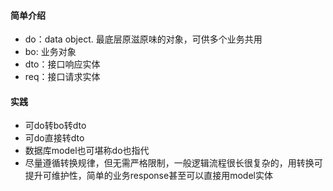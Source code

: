 #### 简单介绍
- do：data object. 最底层原滋原味的对象，可供多个业务共用
- bo: 业务对象
- dto：接口响应实体
- req：接口请求实体

#### 实践
- 可do转bo转dto
- 可do直接转dto
- 数据库model也可堪称do也指代
- 尽量遵循转换规律，但无需严格限制，一般逻辑流程很长很复杂的，用转换可提升可维护性，简单的业务response甚至可以直接用model实体